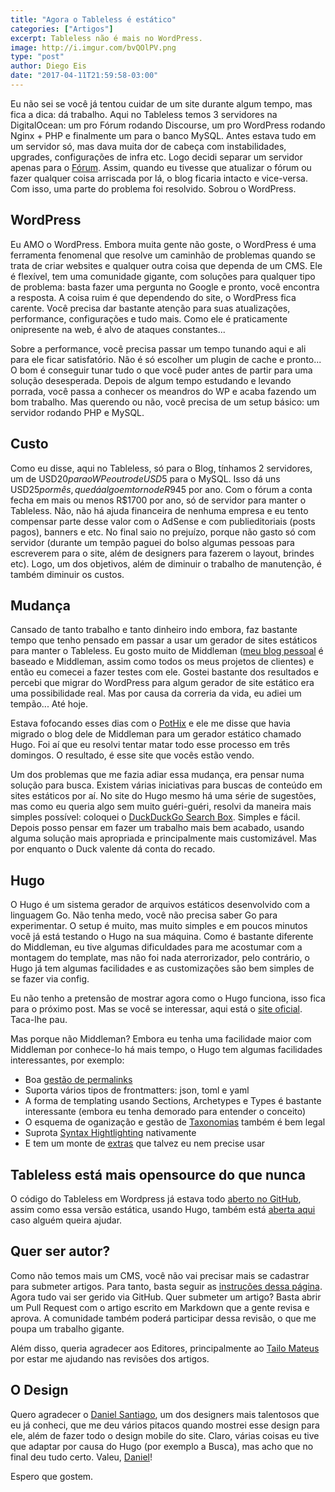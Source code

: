```yaml
---
title: "Agora o Tableless é estático"
categories: ["Artigos"]
excerpt: Tableless não é mais no WordPress.
image: http://i.imgur.com/bvQOlPV.png
type: "post"
author: Diego Eis
date: "2017-04-11T21:59:58-03:00"
---
```


Eu não sei se você já tentou cuidar de um site durante algum tempo, mas fica a dica: dá trabalho. Aqui no Tableless temos 3 servidores na DigitalOcean: um pro Fórum rodando Discourse, um pro WordPress rodando Nginx + PHP e finalmente um para o banco MySQL. Antes estava tudo em um servidor só, mas dava muita dor de cabeça com instabilidades, upgrades, configurações de infra etc. Logo decidi separar um servidor apenas para o [Fórum](http://forum.tableless.com.br/). Assim, quando eu tivesse que atualizar o fórum ou fazer qualquer coisa arriscada por lá, o blog ficaria intacto e vice-versa. Com isso, uma parte do problema foi resolvido. Sobrou o WordPress.

## WordPress
Eu AMO o WordPress. Embora muita gente não goste, o WordPress é uma ferramenta fenomenal que resolve um caminhão de problemas quando se trata de criar websites e qualquer outra coisa que dependa de um CMS. Ele é flexível, tem uma comunidade gigante, com soluções para qualquer tipo de problema: basta fazer uma pergunta no Google e pronto, você encontra a resposta. A coisa ruim é que dependendo do site, o WordPress fica carente. Você precisa dar bastante atenção para suas atualizações, performance, configurações e tudo mais. Como ele é praticamente onipresente na web, é alvo de ataques constantes...

Sobre a performance, você precisa passar um tempo tunando aqui e ali para ele ficar satisfatório. Não é só escolher um plugin de cache e pronto... O bom é conseguir tunar tudo o que você puder antes de partir para uma solução desesperada. Depois de algum tempo estudando e levando porrada, você passa a conhecer os meandros do WP e acaba fazendo um bom trabalho. Mas querendo ou não, você precisa de um setup básico: um servidor rodando PHP e MySQL.

## Custo
Como eu disse, aqui no Tableless, só para o Blog, tínhamos 2 servidores, um de USD$20 para o WP e outro de USD$5 para o MySQL. Isso dá uns USD$25 por mês, que dá algo em torno de R$945 por ano. Com o fórum a conta fecha em mais ou menos R$1700 por ano, só de servidor para manter o Tableless. Não, não há ajuda financeira de nenhuma empresa e eu tento compensar parte desse valor com o AdSense e com publieditoriais (posts pagos), banners e etc. No final saio no prejuízo, porque não gasto só com servidor (durante um tempão paguei do bolso algumas pessoas para escreverem para o site, além de designers para fazerem o layout, brindes etc). Logo, um dos objetivos, além de diminuir o trabalho de manutenção, é também diminuir os custos.


## Mudança
Cansado de tanto trabalho e tanto dinheiro indo embora, faz bastante tempo que tenho pensado em passar a usar um gerador de sites estáticos para manter o Tableless. Eu gosto muito de Middleman ([meu blog pessoal](http://diegoeis.com/) é baseado e Middleman, assim como todos os meus projetos de clientes) e então eu comecei a fazer testes com ele. Gostei bastante dos resultados e percebi que migrar do WordPress para algum gerador de site estático era uma possibilidade real. Mas por causa da correria da vida, eu adiei um tempão... Até hoje.

Estava fofocando esses dias com o [PotHix](http://pothix.com/) e ele me disse que havia migrado o blog dele de Middleman para um gerador estático chamado Hugo. Foi aí que eu resolvi tentar matar todo esse processo em três domingos. O resultado, é esse site que vocês estão vendo.

Um dos problemas que me fazia adiar essa mudança, era pensar numa solução para busca. Existem várias iniciativas para buscas de conteúdo em sites estáticos por aí. No site do Hugo mesmo há uma série de sugestões, mas como eu queria algo sem muito guéri-guéri, resolvi da maneira mais simples possível: coloquei o [DuckDuckGo Search Box](https://duckduckgo.com/search_box). Simples e fácil. Depois posso pensar em fazer um trabalho mais bem acabado, usando alguma solução mais apropriada e principalmente mais customizável. Mas por enquanto o Duck valente dá conta do recado.

## Hugo
O Hugo é um sistema gerador de arquivos estáticos desenvolvido com a linguagem Go. Não tenha medo, você não precisa saber Go para experimentar. O setup é muito, mas muito simples e em poucos minutos você já está testando o Hugo na sua máquina. Como é bastante diferente do Middleman, eu tive algumas dificuldades para me acostumar com a montagem do template, mas não foi nada aterrorizador, pelo contrário, o Hugo já tem algumas facilidades e as customizações são bem simples de se fazer via config.

Eu não tenho a pretensão de mostrar agora como o Hugo funciona, isso fica para o próximo post. Mas se você se interessar, aqui está o [site oficial](https://gohugo.io/). Taca-lhe pau.

Mas porque não Middleman? Embora eu tenha uma facilidade maior com Middleman por conhece-lo há mais tempo, o Hugo tem algumas facilidades interessantes, por exemplo:

- Boa [gestão de permalinks](https://gohugo.io/extras/permalinks/)
- Suporta vários tipos de frontmatters: json, toml e yaml
- A forma de templating usando Sections, Archetypes e Types é bastante interessante (embora eu tenha demorado para entender o conceito)
- O esquema de oganização e gestão de [Taxonomias](https://gohugo.io/taxonomies/overview/) também é bem legal
- Suprota [Syntax Hightlighting](http://gohugo.io/extras/highlighting/) nativamente
- E tem um monte de [extras](https://gohugo.io/extras/) que talvez eu nem precise usar

## Tableless está mais opensource do que nunca
O código do Tableless em Wordpress já estava todo [aberto no GitHub](http://github.com/tableless/tableless), assim como essa versão estática, usando Hugo, também está [aberta aqui](http://github.com/tableless/tableless-static) caso alguém queira ajudar.

## Quer ser autor?
Como não temos mais um CMS, você não vai precisar mais se cadastrar para submeter artigos. Para tanto, basta seguir as [instruções dessa página](http://tableless.com.br/seja-um-autor/). Agora tudo vai ser gerido via GitHub. Quer submeter um artigo? Basta abrir um Pull Request com o artigo escrito em Markdown que a gente revisa e aprova. A comunidade também poderá participar dessa revisão, o que me poupa um trabalho gigante.

Além disso, queria agradecer aos Editores, principalmente ao [Tailo Mateus](http://tailomateus.github.io/) por estar me ajudando nas revisões dos artigos.

## O Design
Quero agradecer o [Daniel Santiago](http://www.danielsantiago.com.br/), um dos designers mais talentosos que eu já conheci, que me deu vários pitacos quando mostrei esse design para ele, além de fazer todo o design mobile do site. Claro, várias coisas eu tive que adaptar por causa do Hugo (por exemplo a Busca), mas acho que no final deu tudo certo. Valeu, [Daniel](http://www.danielsantiago.com.br/)!

Espero que gostem.
